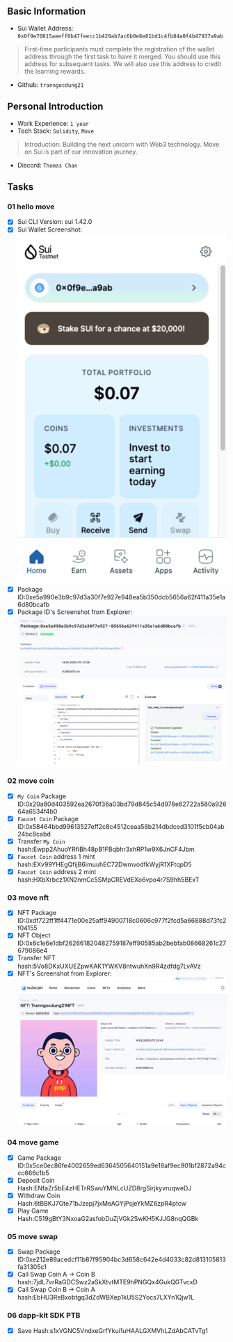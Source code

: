 ## Basic Information
- Sui Wallet Address: `0x0f9e70815aeeff0b47feecc1b429ab7ac6b0e8e81bd1c4fb84a0f4b47937a9ab`
> First-time participants must complete the registration of the wallet address through the first task to have it merged. You should use this address for subsequent tasks. We will also use this address to credit the learning rewards.
- Github: `tranngocdung21`

## Personal Introduction
- Work Experience: `1 year`
- Tech Stack: `Solidity`, `Move`
> Introduction: Building the next unicorn with Web3 technology. Move on Sui is part of our innovation journey. 
- Discord: `Thomas Chan`

## Tasks

### 01 hello move
- [x] Sui CLI Version: sui 1.42.0
- [x] Sui Wallet Screenshot: ![](images/sui_wallet.png)
- [x] Package ID:0xe5a990e3b9c97d3a30f7e927e948ea5b350dcb5656a62f411a35e1a6d80bcafb
- [x] Package ID's Screenshot from Explorer: ![](images/packageid.png)

### 02 move coin
- [x] `My Coin` Package ID:0x20a80d403592ea2670f36a03bd79d845c54d978e62722a580a92664a6534f4b0
- [x] `Faucet Coin` Package ID:0x58464bbd99613527eff2c8c4512ceaa58b214dbdced3101f5cb04ab24bc8cabd
- [x] Transfer `My Coin` hash:Ewpp2AhuoYRfiBh48pB1FBqbhr3xhRP1w9X6JnCF4Jbm
- [x] `Faucet Coin` address 1 mint hash:EXv99YHEgQfijB6imuuhEC72DwmvodfkWyjR1XFtqpD5
- [x] `Faucet Coin` address 2 mint hash:HXbXrbcz1XN2nmCc5SMpCREVdEXo6vpo4r7S9hh5BExT

### 03 move nft
- [x] NFT Package ID:0xdf722ff1ff4471e00e25aff94900718c0606c977f2fcd5a66888d73fc2f04155
- [x] NFT Object ID:0x6c1e6e1dbf262661820482759187eff90585ab2bebfab08668261c27679086e4
- [x] Transfer NFT hash:5Vo8DKxUXUEZpwKAK1YWKV8ntwuhXn9R4zdfdg7LvAVz
- [x] NFT's Screenshot from Explorer: ![](images/nft.png)

### 04 move game
- [x] Game Package ID:0x5ce0ec86fe4002659ed6364505640151a9e18af9ec901bf2872a94ccc666c1b5
- [x] Deposit Coin Hash:ENfaZr5bE4zHETrRSwuYMNLcUZD8rgSirjkyvruqweDJ
- [x] Withdraw Coin Hash:6tBBKJ7Gte71bJzepj7jxMeAGYjPsjeYkMZ6zpR4ptcw
- [x] Play Game Hash:C519gBtY3NxoaG2asfobDuZjVGk2SwKH5KJJG8nqQGBk

### 05 move swap
- [x] Swap Package ID:0xe212e89acedcf11b87f95904bc3d658c642e4d4033c82d813105813fa31305c1
- [x] Call Swap Coin A -> Coin B hash:7jdL7vrRaGDCSwz2aSkXtvtMTE9hPNGQx4GukQGTvcxD
- [x] Call Swap Coin B -> Coin A hash:EbHU3ReBxobtgq3dZdWBXep1kU5S2Yocs7LXYn1Qjw1L

### 06 dapp-kit SDK PTB
- [x] Save Hash:s1xVGNC5VndxeGrfYkui1uHAALGXMVhLZdAbCATvTg1
